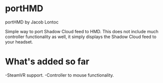 # portHMD
portHMD by Jacob Lontoc

Simple way to port Shadow Cloud feed to HMD. This does
not include much controller functionality as well, it simply
displays the Shadow Cloud feed to your headset.

# What's added so far

-SteamVR support.
-Controller to mouse functionality.
